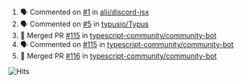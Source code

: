<!--START_SECTION:activity-->
1. 🗣 Commented on [#1](https://github.com/alii/discord-jsx/issues/1) in [alii/discord-jsx](https://github.com/alii/discord-jsx)
2. 🗣 Commented on [#5](https://github.com/typusio/Typus/issues/5) in [typusio/Typus](https://github.com/typusio/Typus)
3. 🎉 Merged PR [#115](https://github.com/typescript-community/community-bot/pull/115) in [typescript-community/community-bot](https://github.com/typescript-community/community-bot)
4. 🗣 Commented on [#115](https://github.com/typescript-community/community-bot/issues/115) in [typescript-community/community-bot](https://github.com/typescript-community/community-bot)
5. 🎉 Merged PR [#116](https://github.com/typescript-community/community-bot/pull/116) in [typescript-community/community-bot](https://github.com/typescript-community/community-bot)
<!--END_SECTION:activity-->

![Hits](https://hitcounter.pythonanywhere.com/count/tag.svg?url=https%3A%2F%2Fgithub.com%2Frobertwestbury)
